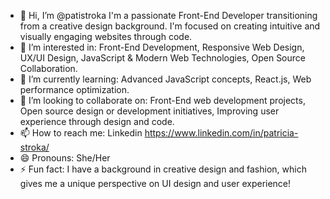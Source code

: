 - 👋 Hi, I’m @patistroka
I'm a passionate Front-End Developer transitioning from a creative design background. I'm focused on creating intuitive and visually engaging websites through code.
- 👀 I’m interested in: Front-End Development, Responsive Web Design, UX/UI Design, JavaScript & Modern Web Technologies, Open Source Collaboration.
- 🌱 I’m currently learning: Advanced JavaScript concepts, React.js, Web performance optimization.
- 💞️ I’m looking to collaborate on: Front-End web development projects, Open source design or development initiatives, Improving user experience through design and code.
- 📫 How to reach me: Linkedin https://www.linkedin.com/in/patricia-stroka/
- 😄 Pronouns: She/Her
- ⚡ Fun fact: I have a background in creative design and fashion, which gives me a unique perspective on UI design and user experience!

<!---
patistroka/patistroka is a ✨ special ✨ repository because its `README.md` (this file) appears on your GitHub profile.
You can click the Preview link to take a look at your changes.
--->
